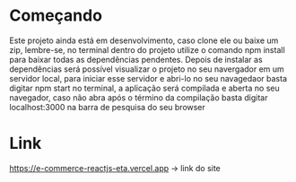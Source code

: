 # Começando

  Este projeto ainda está em desenvolvimento, caso clone ele ou baixe um zip, lembre-se, no terminal dentro do projeto utilize o comando npm install para baixar todas as dependências pendentes.
  Depois de instalar as dependências será possível visualizar o projeto no seu navergador em um servidor local, para iniciar esse servidor e abri-lo no seu navagedaor basta digitar npm start no terminal, a aplicação será compilada e aberta no seu navegador, caso não abra após o término da compilação basta digitar localhost:3000 na barra de pesquisa do seu browser
  
# Link

https://e-commerce-reactjs-eta.vercel.app -> link do site
   
